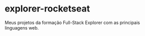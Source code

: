 # explorer-rocketseat
Meus projetos da formação Full-Stack Explorer com as principais linguagens web.
